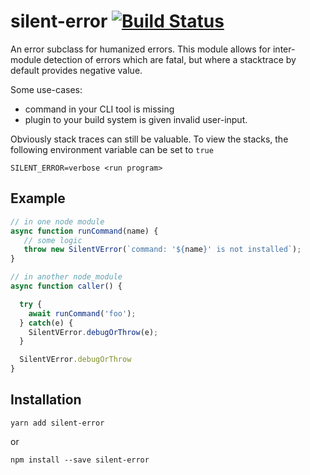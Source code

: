 # silent-error [![Build Status](https://travis-ci.org/ember-cli/silent-error.svg)](https://travis-ci.org/ember-cli/silent-error)

An error subclass for humanized errors. This module allows for inter-module detection of errors which are fatal, but where a stacktrace by default provides negative value.

Some use-cases:

* command in your CLI tool is missing
* plugin to your build system is given invalid user-input.

Obviously stack traces can still be valuable. To view the stacks, the following environment variable can be set to `true`

```
SILENT_ERROR=verbose <run program>
```

## Example

```js
// in one node module
async function runCommand(name) {
   // some logic
   throw new SilentVError(`command: '${name}' is not installed`);
}
```

```js
// in another node_module
async function caller() {

  try {
    await runCommand('foo');
  } catch(e) {
    SilentVError.debugOrThrow(e);
  }

  SilentVError.debugOrThrow
}
```

## Installation

```
yarn add silent-error
```

or

```
npm install --save silent-error
```
